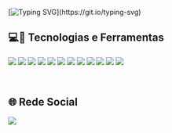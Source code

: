 [![Typing SVG](https://readme-typing-svg.demolab.com/?lines=Olá,+tudo+bem?)](https://git.io/typing-svg)

## 💻🚀 Tecnologias e Ferramentas
<div style="display: inline_block">
  <img align="center" src="https://img.shields.io/badge/JavaScript-F7DF1E?style=for-the-badge&logo=javascript&logoColor=black">
  <img align="center" src="https://img.shields.io/badge/HTML5-E34F26?style=for-the-badge&logo=html5&logoColor=white">
  <img align="center" src="https://img.shields.io/badge/CSS3-1572B6?style=for-the-badge&logo=css3&logoColor=white">
  <img align="center" src="https://img.shields.io/badge/php-%23777BB4.svg?style=for-the-badge&logo=php&logoColor=white">
  <img align="center" src="https://img.shields.io/badge/laravel-%23EC4331.svg?&style=for-the-badge&logo=laravel&logoColor=white">
  <img align="center" src="https://img.shields.io/badge/Node.js-43853D?style=for-the-badge&logo=node.js&logoColor=white">
  <img align="center" src="https://img.shields.io/badge/MySQL-00000F?style=for-the-badge&logo=mysql&logoColor=white">
  <img align="center" src="https://img.shields.io/badge/Flutter-%2302569B.svg?style=for-the-badge&logo=Flutter&logoColor=white">
  <img align="center" src="https://img.shields.io/badge/Docker-0162CC?style=for-the-badge&logo=docker&logoColor=white">
  <img align="center" src="https://img.shields.io/badge/JQuery-0162CC?style=for-the-badge&logo=jquery&logoColor=white">
  <img align="center" src="https://img.shields.io/badge/Bootstrap-7B11F3?style=for-the-badge&logo=bootstrap&logoColor=white">
  <img align="center" src="https://img.shields.io/badge/python-%23002E4B.svg?style=for-the-badge&logo=python&logoColor=white">
</div>


<br>
<br>

## 🌐 Rede Social
[<img src="https://img.shields.io/badge/LinkedIn-0A66C2?style=for-the-badge&logo=linkedin&logoColor=white" />](https://www.linkedin.com/in/douglasendrew/)
